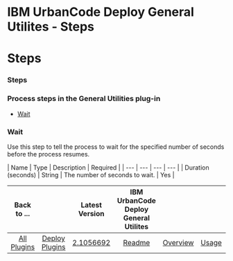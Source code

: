 
IBM UrbanCode Deploy General Utilites - Steps
=============================================

# Steps



### Steps




 



### Process steps in the General Utilities plug-in


* [Wait](#wait)




### Wait


Use this step to
 tell the process to wait for the specified number of seconds before the process resumes.




| Name | Type | 
Description | Required |
| --- | --- | --- | --- |
| Duration (seconds) | String | The number of seconds to wait. | Yes 
|





|Back to ...||Latest Version|IBM UrbanCode Deploy General Utilites ||||
| :---: | :---: | :---: | :---: | :---: | :---: | :---: |
|[All Plugins](../../index.md)|[Deploy Plugins](../README.md)|[2.1056692](https://raw.githubusercontent.com/UrbanCode/IBM-UCD-PLUGINS/main/files/general-utilities/general-utilities-2.1056692.zip)|[Readme](README.md)|[Overview](overview.md)|[Usage](usage.md)|[Downloads](downloads.md)|
